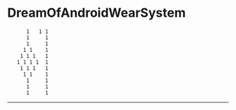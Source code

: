 # DreamOfAndroidWearSystem

  
          1   1 1
          1     1
          1     1
         1 1    1
        1 1 1   1
       1 1 1 1  1
        1 1 1   1
         1 1    1
          1     1
          1     1
          1     1





--------------------------------------------
